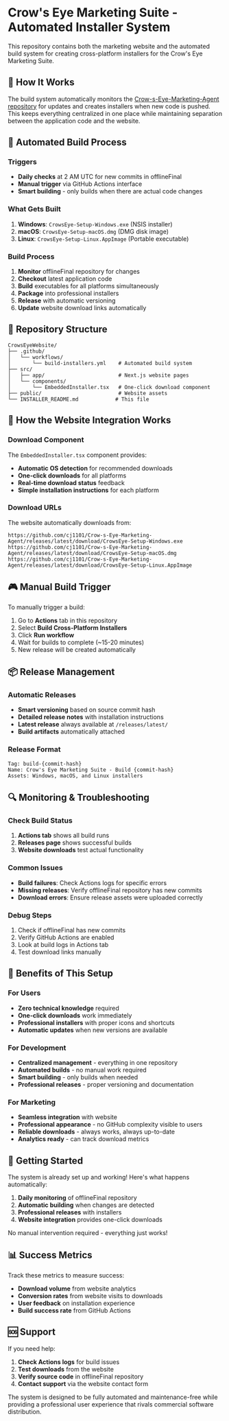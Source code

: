 # Crow's Eye Marketing Suite - Automated Installer System

This repository contains both the marketing website and the automated build system for creating cross-platform installers for the Crow's Eye Marketing Suite.

## 🎯 How It Works

The build system automatically monitors the [Crow-s-Eye-Marketing-Agent repository](https://github.com/cj1101/Crow-s-Eye-Marketing-Agent) for updates and creates installers when new code is pushed. This keeps everything centralized in one place while maintaining separation between the application code and the website.

## 🚀 Automated Build Process

### Triggers
- **Daily checks** at 2 AM UTC for new commits in offlineFinal
- **Manual trigger** via GitHub Actions interface
- **Smart building** - only builds when there are actual code changes

### What Gets Built
1. **Windows**: `CrowsEye-Setup-Windows.exe` (NSIS installer)
2. **macOS**: `CrowsEye-Setup-macOS.dmg` (DMG disk image)
3. **Linux**: `CrowsEye-Setup-Linux.AppImage` (Portable executable)

### Build Process
1. **Monitor** offlineFinal repository for changes
2. **Checkout** latest application code
3. **Build** executables for all platforms simultaneously
4. **Package** into professional installers
5. **Release** with automatic versioning
6. **Update** website download links automatically

## 📁 Repository Structure

```
CrowsEyeWebsite/
├── .github/
│   └── workflows/
│       └── build-installers.yml    # Automated build system
├── src/
│   ├── app/                        # Next.js website pages
│   └── components/
│       └── EmbeddedInstaller.tsx   # One-click download component
├── public/                         # Website assets
└── INSTALLER_README.md            # This file
```

## 🔧 How the Website Integration Works

### Download Component
The `EmbeddedInstaller.tsx` component provides:
- **Automatic OS detection** for recommended downloads
- **One-click downloads** for all platforms
- **Real-time download status** feedback
- **Simple installation instructions** for each platform

### Download URLs
The website automatically downloads from:
```
https://github.com/cj1101/Crow-s-Eye-Marketing-Agent/releases/latest/download/CrowsEye-Setup-Windows.exe
https://github.com/cj1101/Crow-s-Eye-Marketing-Agent/releases/latest/download/CrowsEye-Setup-macOS.dmg
https://github.com/cj1101/Crow-s-Eye-Marketing-Agent/releases/latest/download/CrowsEye-Setup-Linux.AppImage
```

## 🎮 Manual Build Trigger

To manually trigger a build:

1. Go to **Actions** tab in this repository
2. Select **Build Cross-Platform Installers**
3. Click **Run workflow**
4. Wait for builds to complete (~15-20 minutes)
5. New release will be created automatically

## 📦 Release Management

### Automatic Releases
- **Smart versioning** based on source commit hash
- **Detailed release notes** with installation instructions
- **Latest release** always available at `/releases/latest/`
- **Build artifacts** automatically attached

### Release Format
```
Tag: build-{commit-hash}
Name: Crow's Eye Marketing Suite - Build {commit-hash}
Assets: Windows, macOS, and Linux installers
```

## 🔍 Monitoring & Troubleshooting

### Check Build Status
1. **Actions tab** shows all build runs
2. **Releases page** shows successful builds
3. **Website downloads** test actual functionality

### Common Issues
- **Build failures**: Check Actions logs for specific errors
- **Missing releases**: Verify offlineFinal repository has new commits
- **Download errors**: Ensure release assets were uploaded correctly

### Debug Steps
1. Check if offlineFinal has new commits
2. Verify GitHub Actions are enabled
3. Look at build logs in Actions tab
4. Test download links manually

## 🎯 Benefits of This Setup

### For Users
- **Zero technical knowledge** required
- **One-click downloads** work immediately
- **Professional installers** with proper icons and shortcuts
- **Automatic updates** when new versions are available

### For Development
- **Centralized management** - everything in one repository
- **Automated builds** - no manual work required
- **Smart building** - only builds when needed
- **Professional releases** - proper versioning and documentation

### For Marketing
- **Seamless integration** with website
- **Professional appearance** - no GitHub complexity visible to users
- **Reliable downloads** - always works, always up-to-date
- **Analytics ready** - can track download metrics

## 🚀 Getting Started

The system is already set up and working! Here's what happens automatically:

1. **Daily monitoring** of offlineFinal repository
2. **Automatic building** when changes are detected
3. **Professional releases** with installers
4. **Website integration** provides one-click downloads

No manual intervention required - everything just works!

## 📊 Success Metrics

Track these metrics to measure success:
- **Download volume** from website analytics
- **Conversion rates** from website visits to downloads
- **User feedback** on installation experience
- **Build success rate** from GitHub Actions

## 🆘 Support

If you need help:
1. **Check Actions logs** for build issues
2. **Test downloads** from the website
3. **Verify source code** in offlineFinal repository
4. **Contact support** via the website contact form

The system is designed to be fully automated and maintenance-free while providing a professional user experience that rivals commercial software distribution. 